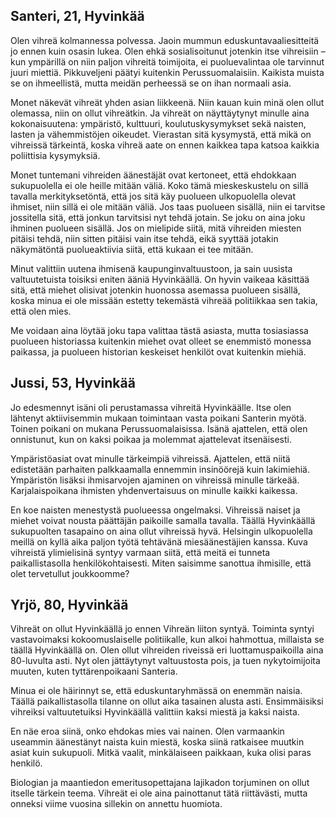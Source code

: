 ## Santeri, 21, Hyvinkää

Olen vihreä kolmannessa polvessa. Jaoin mummun eduskuntavaaliesitteitä jo ennen kuin osasin lukea. Olen ehkä sosialisoitunut jotenkin itse vihreisiin – kun ympärillä on niin paljon vihreitä toimijoita, ei puoluevalintaa ole tarvinnut juuri miettiä. Pikkuveljeni päätyi kuitenkin Perussuomalaisiin. Kaikista muista se on ihmeellistä, mutta meidän perheessä se on ihan normaali asia.

Monet näkevät vihreät yhden asian liikkeenä. Niin kauan kuin minä olen ollut olemassa, niin on ollut vihreätkin. Ja vihreät on näyttäytynyt minulle aina kokonaisuutena: ympäristö, kulttuuri, koulutuskysymykset sekä naisten, lasten ja vähemmistöjen oikeudet. Vierastan sitä kysymystä, että mikä on vihreissä tärkeintä, koska vihreä aate on ennen kaikkea tapa katsoa kaikkia poliittisia kysymyksiä.

Monet tuntemani vihreiden äänestäjät ovat kertoneet, että ehdokkaan sukupuolella ei ole heille mitään väliä. Koko tämä mieskeskustelu on sillä tavalla merkityksetöntä, että jos sitä käy puolueen ulkopuolella olevat ihmiset, niin sillä ei ole mitään väliä. Jos taas puolueen sisällä, niin ei tarvitse jossitella sitä, että jonkun tarvitsisi nyt tehdä jotain. Se joku on aina joku ihminen puolueen sisällä. Jos on mielipide siitä, mitä vihreiden miesten pitäisi tehdä, niin sitten pitäisi vain itse tehdä, eikä syyttää jotakin näkymätöntä puolueaktiivia siitä, että kukaan ei tee mitään.

Minut valittiin uutena ihmisenä kaupunginvaltuustoon, ja sain uusista valtuutetuista toisiksi eniten ääniä Hyvinkäällä. On hyvin vaikeaa käsittää sitä, että miehet olisivat jotenkin huonossa asemassa puolueen sisällä, koska minua ei ole missään estetty tekemästä vihreää politiikkaa sen takia, että olen mies.

Me voidaan aina löytää joku tapa valittaa tästä asiasta, mutta tosiasiassa puolueen historiassa kuitenkin miehet ovat olleet se enemmistö monessa paikassa, ja puolueen historian keskeiset henkilöt ovat kuitenkin miehiä.

## Jussi, 53, Hyvinkää

Jo edesmennyt isäni oli perustamassa vihreitä Hyvinkäälle. Itse olen lähtenyt aktiivisemmin mukaan toimintaan vasta poikani Santerin myötä. Toinen poikani on mukana Perussuomalaisissa. Isänä ajattelen, että olen onnistunut, kun on kaksi poikaa ja molemmat ajattelevat itsenäisesti.

Ympäristöasiat ovat minulle tärkeimpiä vihreissä. Ajattelen, että niitä edistetään parhaiten palkkaamalla ennemmin insinöörejä kuin lakimiehiä. Ympäristön lisäksi ihmisarvojen ajaminen on vihreissä minulle tärkeää. Karjalaispoikana ihmisten yhdenvertaisuus on minulle kaikki kaikessa.

En koe naisten menestystä puolueessa ongelmaksi. Vihreissä naiset ja miehet voivat nousta päättäjän paikoille samalla tavalla. Täällä Hyvinkäällä sukupuolten tasapaino on aina ollut vihreissä hyvä. Helsingin ulkopuolella meillä on kyllä aika paljon työtä tehtävänä miesäänestäjien kanssa. Kuva vihreistä ylimielisinä syntyy varmaan siitä, että meitä ei tunneta paikallistasolla henkilökohtaisesti. Miten saisimme sanottua ihmisille, että olet tervetullut joukkoomme?

## Yrjö, 80, Hyvinkää

Vihreät on ollut Hyvinkäällä jo ennen Vihreän liiton syntyä. Toiminta syntyi vastavoimaksi kokoomuslaiselle politiikalle, kun alkoi hahmottua, millaista se täällä Hyvinkäällä on. Olen ollut vihreiden riveissä eri luottamuspaikoilla aina 80-luvulta asti. Nyt olen jättäytynyt valtuustosta pois, ja tuen nykytoimijoita muuten, kuten tyttärenpoikaani Santeria.

Minua ei ole häirinnyt se, että eduskuntaryhmässä on enemmän naisia. Täällä paikallistasolla tilanne on ollut aika tasainen alusta asti. Ensimmäisiksi vihreiksi valtuutetuiksi Hyvinkäällä valittiin kaksi miestä ja kaksi naista.

En näe eroa siinä, onko ehdokas mies vai nainen. Olen varmaankin useammin äänestänyt naista kuin miestä, koska siinä ratkaisee muutkin asiat kuin sukupuoli. Mitkä vaalit, minkälaiseen paikkaan, kuka olisi paras henkilö.

Biologian ja maantiedon emeritusopettajana lajikadon torjuminen on ollut itselle tärkein teema. Vihreät ei ole aina painottanut tätä riittävästi, mutta onneksi viime vuosina sillekin on annettu huomiota.
